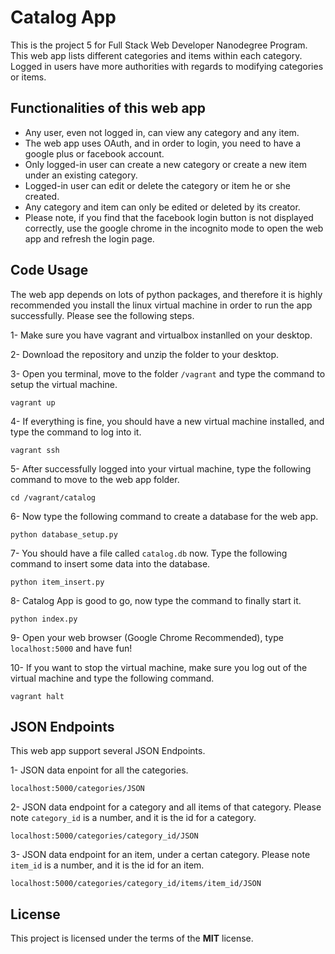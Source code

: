 # Catalog App

This is the project 5 for Full Stack Web Developer Nanodegree Program. This web app lists different categories and items within each category. Logged in users have more authorities with regards to modifying categories or items.

## Functionalities of this web app

- Any user, even not logged in, can view any category and any item.
- The web app uses OAuth, and in order to login, you need to have a google plus or facebook account.
- Only logged-in user can create a new category or create a new item under an existing category.
- Logged-in user can edit or delete the category or item he or she created.
- Any category and item can only be edited or deleted by its creator.
- Please note, if you find that the facebook login button is not displayed correctly, use the google chrome in the incognito mode to open the web app and refresh the login page.

## Code Usage

The web app depends on lots of python packages, and therefore it is highly recommended you install the linux virtual machine in order to run the app successfully. Please see the following steps.

1- Make sure you have vagrant and virtualbox instanlled on your desktop.

2- Download the repository and unzip the folder to your desktop.

3- Open you terminal, move to the folder ```/vagrant``` and type the command to setup the virtual machine.
```
vagrant up
```

4- If everything is fine, you should have a new virtual machine installed, and type the command to log into it.
```
vagrant ssh
```

5- After successfully logged into your virtual machine, type the following command to move to the web app folder.
```
cd /vagrant/catalog
```

6- Now type the following command to create a database for the web app.
```
python database_setup.py
```

7- You should have a file called ```catalog.db``` now. Type the following command to insert some data into the database.
```
python item_insert.py
```

8- Catalog App is good to go, now type the command to finally start it.
```
python index.py
```

9- Open your web browser (Google Chrome Recommended), type ```localhost:5000``` and have fun!

10- If you want to stop the virtual machine, make sure you log out of the virtual machine and type the following command.
```
vagrant halt
```

## JSON Endpoints

This web app support several JSON Endpoints.

1- JSON data enpoint for all the categories.
```
localhost:5000/categories/JSON
```

2- JSON data endpoint for a category and all items of that category. Please note ```category_id``` is a number, and it is the id for a category.
```
localhost:5000/categories/category_id/JSON
```

3- JSON data endpoint for an item, under a certan category. Please note ```item_id``` is a number, and it is the id for an item.
```
localhost:5000/categories/category_id/items/item_id/JSON
```

## License
This project is licensed under the terms of the **MIT** license.